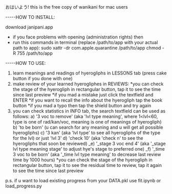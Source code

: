 おはいよう!
this is the free copy of wanikani for mac users

-----HOW TO INSTALL:

download janipani.app
* if you face problems with opening (administration rights) then 
* run this commands in terminal (replace /path/to/app with your actual path to app):
    sudo xattr -dr com.apple.quarantine /path/to/app
    chmod -R 755 /path/to/app

-----HOW TO USE:

1) learn meanings and readings of hyerogliphs in LESSONS tab (press cake button if you done with one)
2) make review of your learned hyerogliphes in REVIEWS:
    *you can check the stage of the hyerogliph in rectangular button, tap it to see the time since last preview
    *if you mad a mistake just click the textfield and ENTER
    *if you want to recall the info about the hyerogliph tap the book button
    *if you mad a typo then tap the shield button and try again
3) you can check statistics in INFO tab, the search textfield can be used as follows:
    a) '3 voc to remove' (aka 'lvl type meaning', where 1<lvl<60, type is one of rad/kan/voc, meaning is one of meanings of hyerogliph)
    b) 'to be born' (u can search for any meaning and u will get all possible hyerogliphs)
    c) '3 kan' (aka 'lvl type' to see all hyerogliphs of the type for the lvl) or just 'lvl 3'
    d) 'check 10' (aka 'check n' to see the hyerogliphs that soon be reviewed)
    _e) '_stage 3 voc end 4' (aka '_stage lvl type meaning stage' to adjust hye's stage to preferred one)
    _f) '_time 3 voc to be born' (aka '_time lvl type meaning' to decrease last review time by 1000 hours)
    *you can check the stage of the hyerogliph in rectangular button, tap it to see the residual time to review, tap it again to see the time since last preview

p.s. if u want to load existing progress from your DATA.pkl use fit.ipynb or load_progress.py
